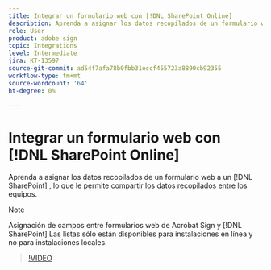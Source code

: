 ```yaml
---
title: Integrar un formulario web con [!DNL SharePoint Online]
description: Aprenda a asignar los datos recopilados de un formulario web a un [!DNL SharePoint] lista
role: User
product: adobe sign
topic: Integrations
level: Intermediate
jira: KT-13597
source-git-commit: ad54f7afa78b0fbb31eccf455723a8890cb92355
workflow-type: tm+mt
source-wordcount: '64'
ht-degree: 0%

---
```


# Integrar un formulario web con [!DNL SharePoint Online]

Aprenda a asignar los datos recopilados de un formulario web a un [!DNL SharePoint] , lo que le permite compartir los datos recopilados entre los equipos.

>[!NOTE]
>
>Asignación de campos entre formularios web de Acrobat Sign y [!DNL SharePoint] Las listas sólo están disponibles para instalaciones en línea y no para instalaciones locales.

>[!VIDEO](https://video.tv.adobe.com/v/3421616?quality=12&learn=on&hidetitle=true)


